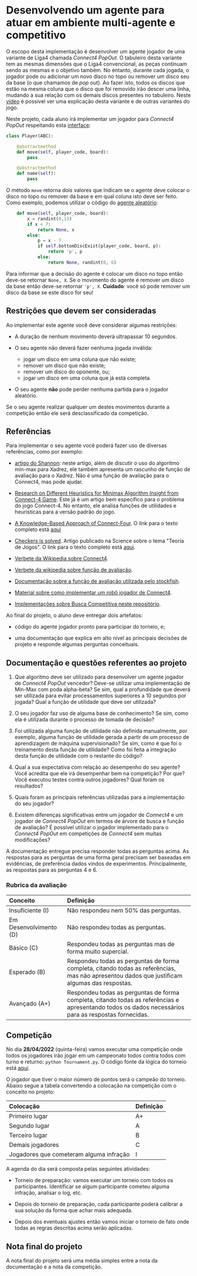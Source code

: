 # Desenvolvendo um agente para atuar em ambiente multi-agente e competitivo

O escopo desta implementação é desenvolver um agente jogador de uma variante de Liga4 chamada *Connect4 PopOut*. O tabuleiro desta variante tem as mesmas dimensões que o Liga4 convencional, as peças continuam sendo as mesmas e o objetivo também. No entanto, durante cada jogada, o jogador pode ou adicionar um novo disco no topo ou remover um disco seu da base (o que chamamos de *pop out*). Ao fazer isto, todos os discos que estão na mesma coluna que o disco que foi removido irão descer uma linha, mudando a sua relação com os demais discos presentes no tabuleiro. Neste [vídeo](https://www.youtube.com/watch?v=Pjmysp7FzGs) é possível ver uma explicação desta variante e de outras variantes do jogo. 


Neste projeto, cada aluno irá implementar um jogador para *Connect4 PopOut* respeitando esta [interface](../code/games/fourinrow_popout/Player.py):

````python
class Player(ABC): 

    @abstractmethod
    def move(self, player_code, board):
        pass

    @abstractmethod
    def name(self):
        pass
````

O método `move` retorna dois valores que indicam se o agente deve colocar o disco no topo ou remover da base e em qual coluna isto deve ser feito. Como exemplo, podemos utilizar o código do [agente aleatório](../code/games/fourinrow_popout/RandomPlayer.py):

````python
    def move(self, player_code, board):
        x = randint(0,13)
        if x < 7:
            return None, x
        else:
            p = x - 7
            if self.bottomDiscExist(player_code, board, p):
                return 'p', p
            else: 
                return None, randint(0, 6)
````

Para informar que a decisão do agente é colocar um disco no topo então deve-se retornar `None, X`. Se o movimento do agente é remover um disco da base então deve-se retornar `'p', X`. **Cuidado**: você só pode remover um disco da base se este disco for seu!

## Restrições que devem ser consideradas

Ao implementar este agente você deve considerar algumas restrições:

* A duração de nenhum movimento deverá ultrapassar 10 segundos. 

* O seu agente não deverá fazer nenhuma jogada inválida: 
    * jogar um disco em uma coluna que não existe; 
    * remover um disco que não existe; 
    * remover um disco do oponente, ou; 
    * jogar um disco em uma coluna que já está completa. 

* O seu agente **não** pode perder nenhuma partida para o jogador aleatório. 

Se o seu agente realizar qualquer um destes movimentos durante a competição então ele será desclassificado da competição. 

## Referências

Para implementar o seu agente você poderá fazer uso de diversas referências, como por exemplo: 

* [artigo do Shannon](https://archive.computerhistory.org/projects/chess/related_materials/text/2-0%20and%202-1.Programming_a_computer_for_playing_chess.shannon/2-0%20and%202-1.Programming_a_computer_for_playing_chess.shannon.062303002.pdf): neste artigo, além de discutir o uso do algoritmo min-max para Xadrez, ele também apresenta um rascunho de função de avaliação para o Xadrez. Não é uma função de avaliação para o Connect4, mas pode ajudar. 

* [Research on Different Heuristics for Minimax Algorithm Insight from Connect-4 Game](https://pdfs.semanticscholar.org/f323/3fa36a5026b42c7f331a5c98e66aad9d3e8c.pdf). Este já é um artigo bem específico para o problema do jogo Connect-4. No entanto, ele analisa funções de utilidades e heurísticas para a versão padrão do jogo. 

* [A Knowledge-Based Approach of Connect-Four](https://content.iospress.com/articles/icga-journal/icg11-4-10). O link para o texto completo está [aqui](http://www.informatik.uni-trier.de/~fernau/DSL0607/Masterthesis-Viergewinnt.pdf)

* [Checkers is solved](https://www.science.org/doi/10.1126/science.1144079). Artigo publicado na Science sobre o tema "Teoria de Jogos". O link para o texto completo está [aqui](https://www.researchgate.net/publication/231216842_Checkers_Is_Solved).

* [Verbete da Wikipedia sobre Connect4](https://en.wikipedia.org/wiki/Connect_Four).

* [Verbete da wikipedia sobre função de avaliação](https://en.wikipedia.org/wiki/Evaluation_function).

* [Documentação sobre a função de avaliação utilizada pelo stockfish](https://stockfishchess.org/blog/2020/introducing-nnue-evaluation/).

* [Material sobre como implementar um robô jogador de Connect4](http://fbarth.net.br/Connect4-Python/).

* [Implementações sobre Busca Competitiva neste repositório](./code/games/README.md).

Ao final do projeto, o aluno deve entregar dois artefatos: 

* código do agente jogador pronto para participar do torneio, e;

* uma documentação que explica em alto nível as principais decisões de projeto e responde algumas perguntas conceituais. 


## Documentação e questões referentes ao projeto

1. Que algoritmo deve ser utilizado para desenvolver um agente jogador de *Connect4 PopOut* vencedor? Deve-se utilizar uma implementação de Min-Max com poda alpha-beta? Se sim, qual a profundidade que deverá ser utilizada para evitar processamentos superiores a 10 segundos por jogada? Qual a função de utilidade que deve ser utilizada? 

2. O seu jogador faz uso de alguma base de conhecimento? Se sim, como ela é utilizada durante o processo de tomada de decisão? 

3. Foi utilizada alguma função de utilidade não definida manualmente, por exemplo, alguma função de utilidade gerada a partir de um processo de aprendizagem de máquina supervisionado? Se sim, como é que foi o treinamento desta função de utilidade? Como foi feita a integração desta função de utilidade com o restante do código? 

4. Qual a sua expectativa com relação ao desempenho do seu agente? Você acredita que ele irá desempenhar bem na competição? Por que? Você executou testes contra outros jogadores? Qual foram os resultados? 

5. Quais foram as principais referências utilizadas para a implementação do seu jogador? 

6. Existem diferenças significativas entre um jogador de *Connect4* e um jogador de *Connect4 PopOut* em termos de árvore de busca e função de avaliação? É possível utilizar o jogador implementado para o *Connect4 PopOut* em competições de *Connect4* sem muitas modificações? 

A documentação entregue precisa responder todas as perguntas acima. As respostas para as perguntas de uma forma geral precisam ser baseadas em evidências, de preferência dados vindos de experimentos. Principalmente, as respostas para as perguntas 4 e 6.

### Rubrica da avaliação 

| Conceito | Definição |
|:---------|:----------|
| Insuficiente (I) | Não respondeu nem 50% das perguntas. |
| Em Desenvolvimento (D) | Não respondeu todas as perguntas. |
| Básico (C) | Respondeu todas as perguntas mas de forma muito supercial. |
| Esperado (B) | Respondeu todas as perguntas de forma completa, citando todas as referências, mas não apresentou dados que justificam algumas das respostas. |
| Avançado (A+) | Respondeu todas as perguntas de forma completa, citando todas as referências e apresentando todos os dados necessários para as respostas fornecidas. |


## Competição

No dia **28/04/2022** (quinta-feira) vamos executar uma competição onde todos os jogadores irão jogar em um campeonato todos contra todos com turno e returno: `python Tournament.py`. O código fonte da lógica do torneio está [aqui](../code/games/fourinrow_popout/Tournament.py).

O jogador que tiver o maior número de pontos será o campeão do torneio. Abaixo segue a tabela convertendo a colocação na competição com o conceito no projeto:

| Colocação | Definição |
|:---------|:----------|
| Primeiro lugar | A+ |
| Segundo lugar  | A |
| Terceiro lugar | B |
| Demais jogadores | C |
| Jogadores que cometeram alguma infração | I | 

A agenda do dia será composta pelas seguintes atividades: 

* Torneio de preparação: vamos executar um torneio com todos os participantes. Identificar se algum participante cometeu alguma infração, analisar o log, etc. 

* Depois do torneio de preparação, cada participante poderá calibrar a sua solução da forma que achar mais adequada. 

* Depois dos eventuais ajustes então vamos iniciar o torneio de fato onde todas as regras descritas acima serão aplicadas. 

## Nota final do projeto

A nota final do projeto será uma média simples entre a nota da documentação e a nota da competição. 